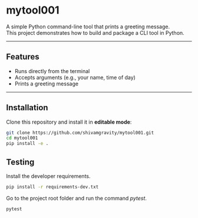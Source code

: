 # mytool001

A simple Python command-line tool that prints a greeting message.  
This project demonstrates how to build and package a CLI tool in Python.

---

## Features
- Runs directly from the terminal
- Accepts arguments (e.g., your name, time of day)
- Prints a greeting message

---

## Installation

Clone this repository and install it in **editable mode**:

```bash
git clone https://github.com/shivamgravity/mytool001.git
cd mytool001
pip install -e .
```

## Testing

Install the developer requirements.

```bash
pip install -r requirements-dev.txt
```

Go to the project root folder and run the command *pytest*.

```bash
pytest
```
